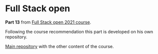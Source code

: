 # Full Stack open

**Part 13** from [Full Stack open 2021 course](https://fullstackopen.com/en/). 

Following the course recommendation this part is developed on his own repository.

[Main repository](https://github.com/adecora/fullstackopen) with the other content of the course.